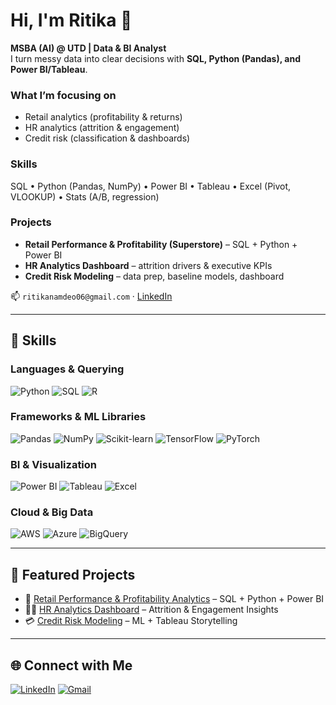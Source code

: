 
# Hi, I'm Ritika 👋
**MSBA (AI) @ UTD | Data & BI Analyst**  
I turn messy data into clear decisions with **SQL, Python (Pandas), and Power BI/Tableau**.

### What I’m focusing on
- Retail analytics (profitability & returns)
- HR analytics (attrition & engagement)
- Credit risk (classification & dashboards)

### Skills
SQL • Python (Pandas, NumPy) • Power BI • Tableau • Excel (Pivot, VLOOKUP) • Stats (A/B, regression)

### Projects
- **Retail Performance & Profitability (Superstore)** – SQL + Python + Power BI
- **HR Analytics Dashboard** – attrition drivers & executive KPIs
- **Credit Risk Modeling** – data prep, baseline models, dashboard

📫 `ritikanamdeo06@gmail.com` · [LinkedIn](https://www.linkedin.com/in/ritika-namdeo/)

---

## 🚀 Skills

### Languages & Querying
![Python](https://img.shields.io/badge/Python-3776AB?style=for-the-badge&logo=python&logoColor=white)
![SQL](https://img.shields.io/badge/SQL-003B57?style=for-the-badge&logo=postgresql&logoColor=white)
![R](https://img.shields.io/badge/R-276DC3?style=for-the-badge&logo=r&logoColor=white)

### Frameworks & ML Libraries
![Pandas](https://img.shields.io/badge/Pandas-150458?style=for-the-badge&logo=pandas&logoColor=white)
![NumPy](https://img.shields.io/badge/Numpy-013243?style=for-the-badge&logo=numpy&logoColor=white)
![Scikit-learn](https://img.shields.io/badge/Scikit--Learn-F7931E?style=for-the-badge&logo=scikitlearn&logoColor=white)
![TensorFlow](https://img.shields.io/badge/TensorFlow-FF6F00?style=for-the-badge&logo=tensorflow&logoColor=white)
![PyTorch](https://img.shields.io/badge/PyTorch-EE4C2C?style=for-the-badge&logo=pytorch&logoColor=white)

### BI & Visualization
![Power BI](https://img.shields.io/badge/Power%20BI-F2C811?style=for-the-badge&logo=powerbi&logoColor=black)
![Tableau](https://img.shields.io/badge/Tableau-E97627?style=for-the-badge&logo=tableau&logoColor=white)
![Excel](https://img.shields.io/badge/Excel-217346?style=for-the-badge&logo=microsoftexcel&logoColor=white)

### Cloud & Big Data
![AWS](https://img.shields.io/badge/AWS-FF9900?style=for-the-badge&logo=amazonaws&logoColor=white)
![Azure](https://img.shields.io/badge/Azure-0078D4?style=for-the-badge&logo=microsoftazure&logoColor=white)
![BigQuery](https://img.shields.io/badge/BigQuery-669DF6?style=for-the-badge&logo=googlebigquery&logoColor=white)

---

## 📌 Featured Projects
- 🛒 [Retail Performance & Profitability Analytics](#) – SQL + Python + Power BI  
- 👩‍💼 [HR Analytics Dashboard](#) – Attrition & Engagement Insights  
- 💳 [Credit Risk Modeling](#) – ML + Tableau Storytelling  

---

## 🌐 Connect with Me
[![LinkedIn](https://img.shields.io/badge/LinkedIn-blue?style=for-the-badge&logo=linkedin)](https://www.linkedin.com/in/ritika-namdeo/)
[![Gmail](https://img.shields.io/badge/Gmail-D14836?style=for-the-badge&logo=gmail&logoColor=white)](mailto:ritikanamdeo06@gmail.com)

